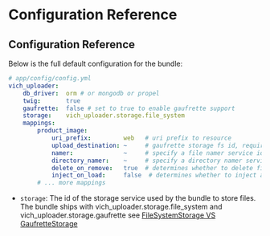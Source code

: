 Configuration Reference
=======================

## Configuration Reference

Below is the full default configuration for the bundle:

``` yaml
# app/config/config.yml
vich_uploader:
    db_driver:  orm # or mongodb or propel
    twig:       true
    gaufrette:  false # set to true to enable gaufrette support
    storage:    vich_uploader.storage.file_system
    mappings:
        product_image:
            uri_prefix:         web   # uri prefix to resource
            upload_destination: ~     # gaufrette storage fs id, required
            namer:              ~     # specify a file namer service id for this entity, null default
            directory_namer:    ~     # specify a directory namer service id for this entity, null default
            delete_on_remove:   true  # determines whether to delete file upon removal of entity
            inject_on_load:     false  # determines whether to inject a File instance upon load
        # ... more mappings
```

- `storage`: The id of the storage service used by the bundle to
store files. The bundle ships with vich_uploader.storage.file_system
and vich_uploader.storage.gaufrette see
[FileSystemStorage VS GaufretteStorage](#filesystemstorage-vs-gaufrettestorage)
